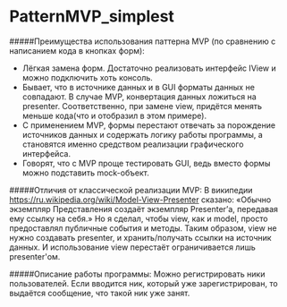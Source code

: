 # PatternMVP_simplest

#####Преимущества использования паттерна MVP (по сравнению с написанием кода в кнопках форм):
* Лёгкая замена форм. Достаточно реализовать интерфейс IView и можно подключить хоть консоль.
* Бывает, что в источнике данных и в GUI форматы данных не совпадают. В случае MVP, конвертация данных ложиться на presenter. Соответственно, при замене view, придётся менять меньше кода(что и отобразил в этом примере).
* C применением MVP, формы перестают отвечать за порождение источников данных и содержать логику работы программы, а становятся именно средством реализации графического интерфейса.
* Говорят, что с MVP проще тестировать GUI, ведь вместо формы можно подставить mock-объект.

#####Отличия от классической реализации MVP:
В википедии https://ru.wikipedia.org/wiki/Model-View-Presenter сказано:
«Обычно экземпляр Представления создаёт экземпляр Presenterʼа, передавая ему ссылку на себя.»
Но я сделал, чтобы view, как и model, просто предоставлял публичные события и методы. Таким образом, view не нужно создавать  presenter, и хранить/получать ссылки на источник данных. И использование view перестаёт ограничивается лишь presenter'ом.

#####Описание работы программы:
Можно регистрировать ники пользователей.
Если вводится ник, который уже зарегистрирован, то выдаётся сообщение, что такой ник уже занят.
